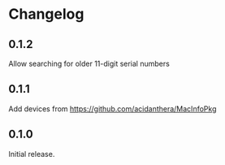 # Changelog

## 0.1.2

Allow searching for older 11-digit serial numbers

## 0.1.1

Add devices from https://github.com/acidanthera/MacInfoPkg

## 0.1.0

Initial release.
